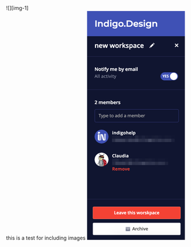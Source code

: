 <div class="divider--half"></div>
![][img-1]
<div class="divider--half"></div>
this is a test for including images

<img class="responsive-img" src="../images/workspaces_4.png" srcset="../images/workspaces_4@2x.png 2x" />

[img-1]: ../images/workspaces_4.png
